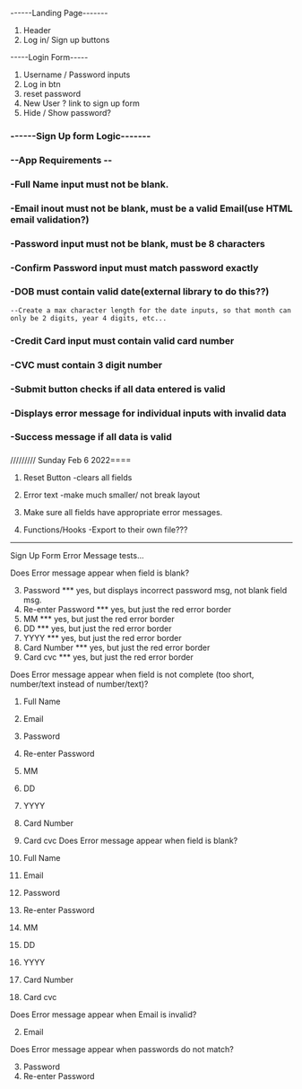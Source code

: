 ------Landing Page-------

1.  Header
2.  Log in/ Sign up buttons

-----Login Form-----

1.  Username / Password inputs
2.  Log in btn
3.  reset password
4.  New User ? link to sign up form
5.  Hide / Show password?

### ------Sign Up form Logic-------

###

### --App Requirements --

### -Full Name input must not be blank.

### -Email inout must not be blank, must be a valid Email(use HTML email validation?)

### -Password input must not be blank, must be 8 characters

### -Confirm Password input must match password exactly

### -DOB must contain valid date(external library to do this??)

    --Create a max character length for the date inputs, so that month can only be 2 digits, year 4 digits, etc...

### -Credit Card input must contain valid card number

### -CVC must contain 3 digit number

###

### -Submit button checks if all data entered is valid

### -Displays error message for individual inputs with invalid data

### -Success message if all data is valid

###

###


///////// Sunday Feb 6 2022====
1.  Reset Button
    -clears all fields

2.  Error text
    -make much smaller/ not break layout

3.  Make sure all fields have appropriate error messages.

4.  Functions/Hooks
    -Export to their own file???



***********************************************************************************************
Sign Up Form Error Message tests...

Does Error message appear when field is blank?

<!-- 1. Full Name -->
<!-- 2. Email -->
3. Password *** yes, but displays incorrect password msg, not blank field msg.
4. Re-enter Password *** yes, but just the red error border
5. MM *** yes, but just the red error border
6. DD *** yes, but just the red error border
7. YYYY *** yes, but just the red error border
8. Card Number *** yes, but just the red error border
9. Card cvc *** yes, but just the red error border

Does Error message appear when field is not complete (too short, number/text instead of number/text)?

1. Full Name
2. Email
3. Password
4. Re-enter Password
5. MM
6. DD
7. YYYY
8. Card Number
9. Card cvc
Does Error message appear when field is blank?

1. Full Name
2. Email
3. Password
4. Re-enter Password
5. MM
6. DD
7. YYYY
8. Card Number
9. Card cvc

Does Error message appear when Email is invalid?

2. Email

Does Error message appear when passwords do not match?

3. Password
4. Re-enter Password

